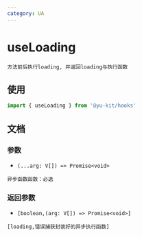 ```yaml
---
category: UA
---
```


# useLoading

    方法前后执行loading, 并返回loading与执行函数

## 使用

```ts
import { useLoading } from '@yu-kit/hooks'
```

## 文档

### 参数

- `(...arg: V[]) => Promise<void>`

```
异步函数函数：必选
```

### 返回参数

- `[boolean,(arg: V[]) => Promise<void>]`

```
[loading,错误捕获封装好的异步执行函数]
```
